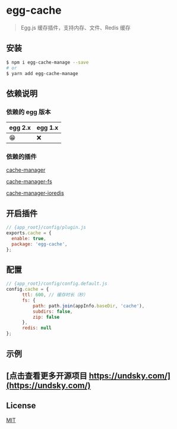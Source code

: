 # egg-cache

> Egg.js 缓存插件，支持内存、文件、Redis 缓存
## 安装

```bash
$ npm i egg-cache-manage --save
# or
$ yarn add egg-cache-manage
```

## 依赖说明

### 依赖的 egg 版本

egg 2.x | egg 1.x
--- | ---
😁 | ❌

### 依赖的插件

[cache-manager](https://github.com/BryanDonovan/node-cache-manager)

[cache-manager-fs](https://github.com/hotelde/node-cache-manager-fs)

[cache-manager-ioredis](https://github.com/dabroek/node-cache-manager-ioredis)

## 开启插件

```js
// {app_root}/config/plugin.js
exports.cache = {
  enable: true,
  package: 'egg-cache',
};
```

## 配置

```js
// {app_root}/config/config.default.js
config.cache = {
      ttl: 600, // 缓存时长（秒）
      fs: {
          path: path.join(appInfo.baseDir, 'cache'),
          subdirs: false,
          zip: false
      },
      redis: null
};
```

## 示例

## [点击查看更多开源项目 https://undsky.com/](https://undsky.com/)

## License

[MIT](LICENSE)